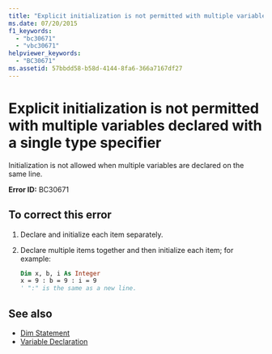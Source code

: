 ```yaml
---
title: "Explicit initialization is not permitted with multiple variables declared with a single type specifier"
ms.date: 07/20/2015
f1_keywords:
  - "bc30671"
  - "vbc30671"
helpviewer_keywords:
  - "BC30671"
ms.assetid: 57bbdd58-b58d-4144-8fa6-366a7167df27
---
```

# Explicit initialization is not permitted with multiple variables declared with a single type specifier

Initialization is not allowed when multiple variables are declared on the same line.

**Error ID:** BC30671

## To correct this error

1. Declare and initialize each item separately.

2. Declare multiple items together and then initialize each item; for example:

    ```vb
    Dim x, b, i As Integer
    x = 9 : b = 9 : i = 9
    ' ":" is the same as a new line.
    ```

## See also

- [Dim Statement](../language-reference/statements/dim-statement.md)
- [Variable Declaration](../programming-guide/language-features/variables/variable-declaration.md)
